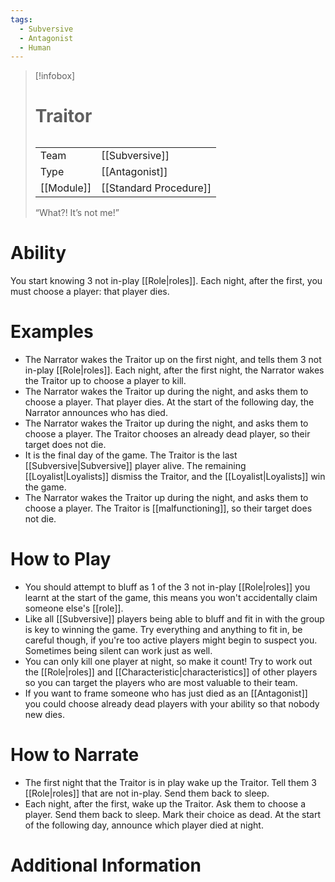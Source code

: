 ```yaml
---
tags:
  - Subversive
  - Antagonist
  - Human
---
```

> [!infobox]
> # Traitor
> ######
> |  |  |
> | ---- | ---- |
> | Team | [[Subversive]] |
> | Type | [[Antagonist]] |
> | [[Module]] | [[Standard Procedure]] |
>  “What?! It’s not me!”
# Ability
You start knowing 3 not in-play [[Role|roles]]. Each night, after the first, you must choose a player: that player dies.

# Examples
- The Narrator wakes the Traitor up on the first night, and tells them 3 not in-play [[Role|roles]]. Each night, after the first night, the Narrator wakes the Traitor up to choose a player to kill.
- The Narrator wakes the Traitor up during the night, and asks them to choose a player. That player dies. At the start of the following day, the Narrator announces who has died.
- The Narrator wakes the Traitor up during the night, and asks them to choose a player. The Traitor chooses an already dead player, so their target does not die.
- It is the final day of the game. The Traitor is the last [[Subversive|Subversive]] player alive. The remaining [[Loyalist|Loyalists]] dismiss the Traitor, and the [[Loyalist|Loyalists]] win the game.
- The Narrator wakes the Traitor up during the night, and asks them to choose a player. The Traitor is [[malfunctioning]], so their target does not die.

# How to Play
- You should attempt to bluff as 1 of the 3 not in-play [[Role|roles]] you learnt at the start of the game, this means you won't accidentally claim someone else's [[role]].
- Like all [[Subversive]] players being able to bluff and fit in with the group is key to winning the game. Try everything and anything to fit in, be careful though, if you're too active players might begin to suspect you. Sometimes being silent can work just as well.
- You can only kill one player at night, so make it count! Try to work out the [[Role|roles]] and [[Characteristic|characteristics]] of other players so you can target the players who are most valuable to their team.
- If you want to frame someone who has just died as an [[Antagonist]] you could choose already dead players with your ability so that nobody new dies.

# How to Narrate
- The first night that the Traitor is in play wake up the Traitor. Tell them 3 [[Role|roles]] that are not in-play. Send them back to sleep.
- Each night, after the first, wake up the Traitor. Ask them to choose a player. Send them back to sleep. Mark their choice as dead. At the start of the following day, announce which player died at night.

# Additional Information